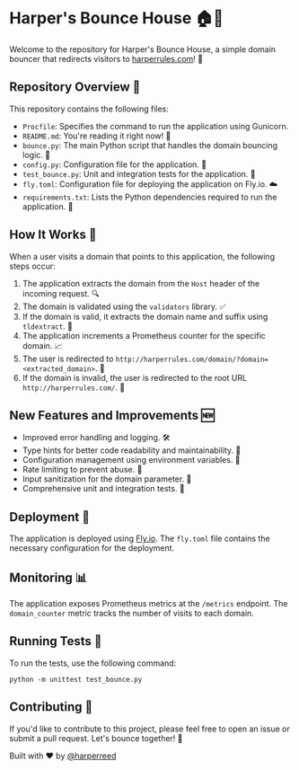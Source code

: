 # Harper's Bounce House 🏠🔄

Welcome to the repository for Harper's Bounce House, a simple domain bouncer that redirects visitors to [harperrules.com](http://harperrules.com)! 🚀

## Repository Overview 📂

This repository contains the following files:

- `Procfile`: Specifies the command to run the application using Gunicorn.
- `README.md`: You're reading it right now! 📖
- `bounce.py`: The main Python script that handles the domain bouncing logic. 🐍
- `config.py`: Configuration file for the application. 🔧
- `test_bounce.py`: Unit and integration tests for the application. 🧪
- `fly.toml`: Configuration file for deploying the application on Fly.io. ☁️
- `requirements.txt`: Lists the Python dependencies required to run the application. 📜

## How It Works 🤔

When a user visits a domain that points to this application, the following steps occur:

1. The application extracts the domain from the `Host` header of the incoming request. 🔍
2. The domain is validated using the `validators` library. ✅
3. If the domain is valid, it extracts the domain name and suffix using `tldextract`. 🧐
4. The application increments a Prometheus counter for the specific domain. 📈
5. The user is redirected to `http://harperrules.com/domain/?domain=<extracted_domain>`. 🔀
6. If the domain is invalid, the user is redirected to the root URL `http://harperrules.com/`. 🚫

## New Features and Improvements 🆕

- Improved error handling and logging. 🛠️
- Type hints for better code readability and maintainability. 📝
- Configuration management using environment variables. 🔐
- Rate limiting to prevent abuse. 🚦
- Input sanitization for the domain parameter. 🧼
- Comprehensive unit and integration tests. 🧪

## Deployment 🚀

The application is deployed using [Fly.io](https://fly.io/). The `fly.toml` file contains the necessary configuration for the deployment.

## Monitoring 📊

The application exposes Prometheus metrics at the `/metrics` endpoint. The `domain_counter` metric tracks the number of visits to each domain.

## Running Tests 🧪

To run the tests, use the following command:

```
python -m unittest test_bounce.py
```

## Contributing 🤝

If you'd like to contribute to this project, please feel free to open an issue or submit a pull request. Let's bounce together! 🙌

Built with ❤️ by [@harperreed](https://github.com/harperreed)
